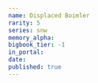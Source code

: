 ```yaml
---
name: Displaced Boimler
rarity: 5
series: snw
memory_alpha:
bigbook_tier: -1
in_portal:
date:
published: true
---
```



